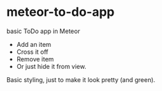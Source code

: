 # meteor-to-do-app
basic ToDo app in Meteor

- Add an item
- Cross it off
- Remove item
- Or just hide it from view.

Basic styling, just to make it look pretty (and green).
